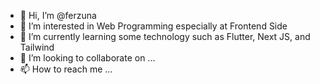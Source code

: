 - 👋 Hi, I’m @ferzuna
- 👀 I’m interested in Web Programming especially at Frontend Side
- 🌱 I’m currently learning some technology such as Flutter, Next JS, and Tailwind
- 💞️ I’m looking to collaborate on ...
- 📫 How to reach me ...

<!---
ferzuna/ferzuna is a ✨ special ✨ repository because its `README.md` (this file) appears on your GitHub profile.
You can click the Preview link to take a look at your changes.
--->
